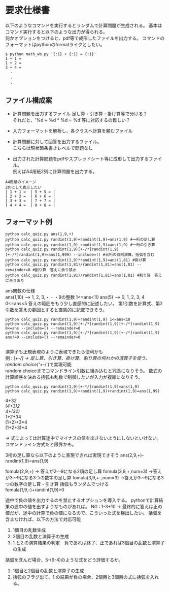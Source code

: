 # 要求仕様書

以下のようなコマンドを実行するとランダムで計算問題が生成される。
基本はコマンド実行すると以下のような出力が得られる。  
何かオプションをつけると、pdf等で成形したファイルを出力する。 
コマンドのフォーマットはpythonのformatライクとしたい。

```
$ python math_wb.py '{:1} + {:1} = {:1}'
1 + 1 = 
1 + 2 =
3 + 4 =
  ・
  ・
  ・
```

## ファイル構成案
* 計算問題を出力するファイル 足し算・引き算・掛け算等で分ける？  
それだと、'%d + %d * %d = %d'等に対応するの難しい？

* 入力フォーマットを解析し、各クラスへ計算を頼むファイル

* 計算問題に対して回答を出力するファイル。  
こちらは現状箇条書きレベルで問題なし

* 出力された計算問題をpdfやスプレッドシート等に成形して出力するファイル。  
例えばA4用紙2列に計算問題を出力する。  
```
A4用紙のイメージ
2列にして表示したい
| 1 + 1 =  | 5 + 5 = | 
| 2 + 2 =  | 6 + 6 = |
| 3 + 3 =  | 7 + 7 = |
| 4 + 4 =  | 8 + 8 = |
```

## フォーマット例

```
python calc_quiz.py ans(1,9,+)
python calc_quiz.py randint(1,9)+randint(1,9)=ans(1,9) #一桁の足し算
python calc_quiz.py randint(1,9)-randint(1,9)=ans(1,9) #一桁の引き算
python calc_quiz.py randint(1,9)[+-/*]randint(1,9)[+-/*]randint(1,9)=ans(1,999) --include=() #三桁の四則演算、括弧を含む
python calc_quiz.py randint(1,9)*randint(1,9)=ans(1,81) #掛け算
python calc_quiz.py randint(1,81)/randint(1,81)=ans(1,81) --remainder=0 #割り算　答えに余り禁止
python calc_quiz.py randint(1,81)/randint(1,81)=ans(1,81) #割り算　答えに余りあり

```

ans関数の仕様  
ans(1,10) --> 1, 2, 3,・・・9の整数 1<=ans<10
ans(5) --> 0, 1, 2, 3, 4 0<=ans<5
答えの範囲をもう少し直感的に記述したい。
第1引数を計算式、第2引数を答えの範囲とすると直感的に記載できそう。

```
python calc_quiz.py randint(1,9)+randint(1,9) 1<=ans<10
python calc_quiz.py randint(1,9)[+-/*]randint(1,9)[+-/*]randint(1,9) 0<=ans --include=() --remainder=0
python calc_quiz.py randint(1,9)[+-/*]randint(1,9)[+-/*]randint(1,9) ans!=0 --include=() --remainder=0


```


演算子も正規表現のように表現できたら便利かも  
例 : [+-*/] -> 足し算、引き算、掛け算、割り算の何れかの演算子を使う。  
random.choice('+-*/')で実現可能  
random.choiceまでコマンドライン引数に組み込むと冗長になりそう。
数式の計算順序を決める括弧も乱数で制御したいが入力が複雑になりそう。

```
python calc_quiz.py randint(1,9)[+-*/]randint(1,9)=ans(1,9)
python calc_quiz.py randint(1,9)+randint(1,9)+randint(1,9)=ans(1,99)
```

4+3*2  
(4+3)*2  
4+(3*2)  
1+2+3*4  
(1+2)+3*4  
(1+2+3)*4  

-> 式によっては計算途中でマイナスの値を出さないようにしないといけない。  
コマンドライン方式だと限界かも。

3桁の足し算なら以下のように表現できれば実現できそう
ans(2,9,+)-randint(1,9)=ans(1,9)

fomula(2,9,+) -> 答えが2〰9になる2項の足し算
fomula(3,9,+,num=3) ->答えが3〰9になる3つの数字の足し算
fomula(3,9,+-,num=3) ->答えが3〰9になる3つの数字の足し算・引き算 括弧もランダムでつける
fomula(1,9,-)+randint(1,9)>0

途中で負の値を出力するのを禁止するオプションを導入する。
pythonで計算結果の途中の値を出すようなものがあれば。
NG : 1-3+10 -> 最終的に答えは正の値だが、途中の計算で負の値になるので、こういった式を検出したい。
括弧を含まなければ、以下の方法で対応可能
1. 1個目の乱数生成
2. 2個目の乱数と演算子の生成
3. 1.と2.の演算結果の判定　負であれば終了、正であれば3個目の乱数と演算子の生成


括弧を含んだ場合、5-(6-4)のような式をどう評価するか。
1. 1個目と2個目の乱数と演算子の生成
2. 括弧のフラグ出て、1.の結果が負の場合、2個目と3個目の式に括弧を入れる。


